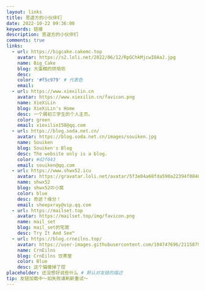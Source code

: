```yaml
---
layout: links
title: 思遥方的小伙伴们
date: 2022-10-22 09:36:00
keywords: 链接
description: 思遥方的小伙伴们
comments: true
links:
  - url: https://bigcake.cakemc.top
    avatar: https://s2.loli.net/2022/06/12/RpGChkMjcwIOAaJ.jpg
    name: Big_Cake
    blog: 大蛋糕的烘培坊
    desc:
    color: '#f5c979' # 代表色
    email:
  - url: https://www.xiexilin.cn
    avatar: https://www.xiexilin.cn/favicon.png
    name: XieXiLin
    blog: XieXiLin's Home
    desc: 一个屑初三学生的个人主页。
    color: green
    email: xiexilin158@qq.com
  - url: https://blog.soda.net.cn/
    avatar: https://blog.soda.net.cn/images/souiken.jpg
    name: Souiken
    blog: Souiken's Blog
    desc: The website only is a blog.
    color: #d2f043
    email: souiken@qq.com
  - url: https://www.shwx52.icu
    avatar: https://gravatar.loli.net/avatar/5f3e04a68fda590a22394f0840ffaa59?s=60&d=mm&r=G
    name: shwx52
    blog: shwx52の小窝
    color: blue
    desc: 奇迹？缘分！
    email: sheepxray@vip.qq.com
  - url: https://mailset.top
    avatar: https://mailset.top/img/favicon.png
    name: mail_set
    blog: mail_set的宅窝
    desc: Try It And See™
  - url: https://blog.crneilns.top/
    avatar: https://user-images.githubusercontent.com/104747696/211587915-78c276b7-9114-4384-98fc-9f0d0fcb4725.jpeg
    name: CrnEilns
    blog: CrnEilns 饮茶室
    color: Blue
    desc: 这个猫傻掉了捏
placeholder: 还没想好说些什么 # 默认对友链的描述
tip: 友链加载中～如失败请刷新重试～
---
```

